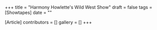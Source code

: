 +++
title = "Harmony Howlette's Wild West Show"
draft = false
tags = [Showtapes]
date = ""

[Article]
contributors = []
gallery = []
+++